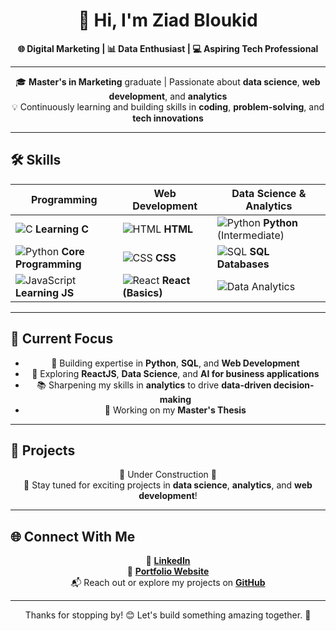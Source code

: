 <div align="center">

# 👋 Hi, I'm **Ziad Bloukid**

**🌐 Digital Marketing | 📊 Data Enthusiast | 💻 Aspiring Tech Professional**

---

🎓 **Master's in Marketing** graduate | Passionate about **data science**, **web development**, and **analytics**  
💡 Continuously learning and building skills in **coding**, **problem-solving**, and **tech innovations**

---

</div>

## 🛠️ **Skills**
<div align="center">

| **Programming**      | **Web Development**       | **Data Science & Analytics** |
|-----------------------|---------------------------|--------------------------------|
| ![C](https://img.shields.io/badge/C-A8B9CC?style=flat-square&logo=c&logoColor=white) **Learning C** | ![HTML](https://img.shields.io/badge/HTML5-E34F26?style=flat-square&logo=html5&logoColor=white) **HTML**  | ![Python](https://img.shields.io/badge/Python-3776AB?style=flat-square&logo=python&logoColor=white) **Python** (Intermediate) |
| ![Python](https://img.shields.io/badge/Python-FFD43B?style=flat-square&logo=python&logoColor=black) **Core Programming** | ![CSS](https://img.shields.io/badge/CSS3-1572B6?style=flat-square&logo=css3&logoColor=white) **CSS** | ![SQL](https://img.shields.io/badge/SQL-336791?style=flat-square&logo=postgresql&logoColor=white) **SQL Databases** |
| ![JavaScript](https://img.shields.io/badge/JavaScript-F7DF1E?style=flat-square&logo=javascript&logoColor=black) **Learning JS** | ![React](https://img.shields.io/badge/React-61DAFB?style=flat-square&logo=react&logoColor=black) **React (Basics)** | ![Data Analytics](https://img.shields.io/badge/Data%20Analytics-B0BEC5?style=flat-square&logo=data&logoColor=black) |

</div>

---

## 🌱 **Current Focus**
<div align="center">

- 🌟 Building expertise in **Python**, **SQL**, and **Web Development**  
- 🚀 Exploring **ReactJS**, **Data Science**, and **AI for business applications**  
- 📚 Sharpening my skills in **analytics** to drive **data-driven decision-making**  
- 📝 Working on my **Master's Thesis**

</div>

---

## 📖 **Projects**
<div align="center">

🚧 Under Construction 🚧  
🎯 Stay tuned for exciting projects in **data science**, **analytics**, and **web development**!  

</div>

---

## 🌐 **Connect With Me**
<div align="center">

💼 [**LinkedIn**](https://linkedin.com/in/yourprofile)  
📂 [**Portfolio Website**](https://yourwebsite.com)  
📬 Reach out or explore my projects on [**GitHub**](https://github.com/yourprofile)  

---

Thanks for stopping by! 😊 Let's build something amazing together. 🚀

</div>
